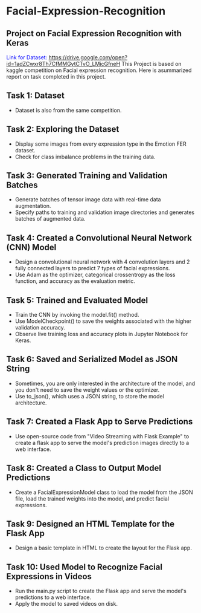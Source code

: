 # Facial-Expression-Recognition
## Project on Facial Expression Recognition with Keras
<span style='color: blue'>Link for Dataset: https://drive.google.com/open?id=1adZCwxr8Th7CfMMGytCTvO_LMicGfneH</span>
This Project is based on kaggle competition on Facial expression recognition. Here is asummarized report on task completed in this project.
## Task 1: Dataset
* Dataset is also from the same competition.
## Task 2: Exploring the Dataset
* Display some images from every expression type in the Emotion FER dataset.
* Check for class imbalance problems in the training data.
## Task 3: Generated Training and Validation Batches
* Generate batches of tensor image data with real-time data augmentation.
* Specify paths to training and validation image directories and generates batches of augmented data.
## Task 4: Created a Convolutional Neural Network (CNN) Model
* Design a convolutional neural network with 4 convolution layers and 2 fully connected layers to predict 7 types of facial expressions.
* Use Adam as the optimizer, categorical crossentropy as the loss function, and accuracy as the evaluation metric.
## Task 5: Trained and Evaluated Model
* Train the CNN by invoking the model.fit() method.
* Use ModelCheckpoint() to save the weights associated with the higher validation accuracy.
* Observe live training loss and accuracy plots in Jupyter Notebook for Keras.
## Task 6: Saved and Serialized Model as JSON String
* Sometimes, you are only interested in the architecture of the model, and you don't need to save the weight values or the optimizer.
* Use to_json(), which uses a JSON string, to store the model architecture.
## Task 7: Created a Flask App to Serve Predictions
* Use open-source code from "Video Streaming with Flask Example" to create a flask app to serve the model's prediction images directly to a web interface.
## Task 8: Created a Class to Output Model Predictions
* Create a FacialExpressionModel class to load the model from the JSON file, load the trained weights into the model, and predict facial expressions.
## Task 9: Designed an HTML Template for the Flask App
* Design a basic template in HTML to create the layout for the Flask app.
## Task 10: Used Model to Recognize Facial Expressions in Videos
* Run the main.py script to create the Flask app and serve the model's predictions to a web interface.
* Apply the model to saved videos on disk.

